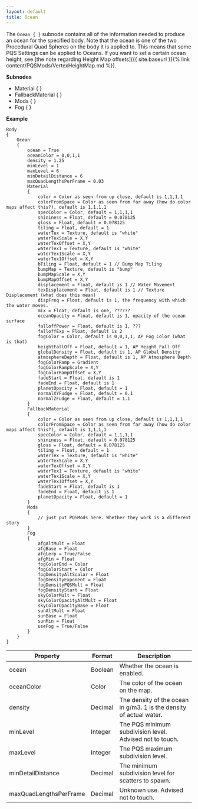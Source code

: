 ```yaml
---
layout: default
title: Ocean
---
```


The `Ocean { }` subnode contains all of the information needed to produce an ocean for the specified body. Note that the ocean is one of the two Procedural Quad Spheres on the body it is applied to. This means that some PQS Settings can be applied to Oceans. If you want to set a certain ocean height, see [the note  regarding Height Map offsets]({{ site.baseurl }}{% link content/PQSMods/VertexHeightMap.md %}).

**Subnodes**
* Material { }
* FallbackMaterial { }
* Mods { }
* Fog { }

**Example**
```
Body
{
    Ocean
    {
        ocean = True
        oceanColor = 0,0,1,1
        density = 1.25
        minLevel = 1
        maxLevel = 6
        minDetailDistance = 6
        maxQuadLengthsPerFrame = 0.03
        Material
        {
            color = Color as seen from up close, default is 1,1,1,1
            colorFromSpace = Color as seen from far away (how do color maps affect this?), default is 1,1,1,1
            specColor = Color, default = 1,1,1,1
            shininess = Float, default = 0.078125
            gloss = Float, default = 0.078125
            tiling = Float, default = 1
            waterTex = Texture, default is "white"
            waterTexScale = X,Y
            waterTexOffset = X,Y
            waterTex1 = Texture, default is "white"
            waterTex1Scale = X,Y
            waterTex1Offset = X,Y
            bTiling = Float, default = 1 // Bump Map Tiling
            bumpMap = Texture, default is "bump"
            bumpMapScale = X,Y
            bumpMapOffset = X,Y
            displacement = Float, default is 1 // Water Movement
            texDisplacement = Float, default is 1 // Texture Displacement (what does this mean)
            dispFreq = Float, default is 1, the frequency with which the water moves.
            mix = Float, default is one, ??????
            oceanOpacity = Float, default is 1, opacity of the ocean surface
            falloffPower = Float, default is 1, ???
            falloffExp = Float, default is 2
            fogColor = Color, default is 0,0,1,1, AP Fog Color (what is that)
            heightFallOff = Float, default = 1, AP Height Fall Off
            globalDensity = Float, default is 1, AP Global Density
            atmosphereDepth = Float, default is 1, AP Atmosphere Depth
            fogColorRamp = Gradient
            fogColorRampScale = X,Y
            fogColorRampOffset = X,Y
            fadeStart = Float, default is 1
            fadeEnd = Float, default is 1
            planetOpacity = Float, default = 1
            normalXYFudge = Float, default = 0.1
            normalZFudge = Float, default = 1.1
        }
        FallbackMaterial
        {
            color = Color as seen from up close, default is 1,1,1,1
            colorFromSpace = Color as seen from far away (how do color maps affect this?), default is 1,1,1,1
            specColor = Color, default = 1,1,1,1
            shininess = Float, default = 0.078125
            gloss = Float, default = 0.078125
            tiling = Float, default = 1
            waterTex = Texture, default is "white"
            waterTexScale = X,Y
            waterTexOffset = X,Y
            waterTex1 = Texture, default is "white"
            waterTex1Scale = X,Y
            waterTex1Offset = X,Y
            fadeStart = Float, default is 1
            fadeEnd = Float, default is 1
            planetOpacity = Float, default = 1
        }
        Mods
        {
            // just put PQSMods here. Whether they work is a different story
        }
        Fog
        {
            afgAltMult = Float
            afgBase = Float
            afgLerp = True/False
            afgMin = Float
            fogColorEnd = Color
            fogColorStart = Color
            fogDensityAltScalar = Float
            fogDensityExponent = Float
            fogDensityPQSMult = Float
            fogDensityStart = Float
            skyColorMult = Float
            skyColorOpacityAltMult = Float
            skyColorOpacityBase = Float
            sunAltMult = Float
            sunBase = Float
            sunMin = Float
            useFog = True/False
        }
    }
}
```

|Property|Format|Description|
|--------|------|-----------|
|ocean|Boolean|Whether the ocean is enabled.|
|oceanColor|Color|The color of the ocean on the map.|
|density|Decimal|The density of the ocean in g/m3. 1 is the density of actual water.|
|minLevel|Integer|The PQS minimum subdivision level. Advised not to touch.|
|maxLevel|Integer|The PQS maximum subdivision level.|
|minDetailDistance|Decimal|The minimum subdivision level for scatters to spawn.|
|maxQuadLengthsPerFrame|Decimal|Unknown use. Advised not to touch.|
